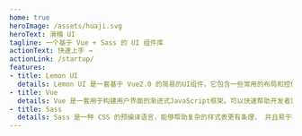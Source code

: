 ```yaml
---
home: true
heroImage: /assets/huaji.svg
heroText: 滑稽 UI
tagline: 一个基于 Vue + Sass 的 UI 组件库
actionText: 快速上手 →
actionLink: /startup/
features:
- title: Lemon UI
  details: Lemon UI 是一套基于 Vue2.0 的简易的UI组件，它包含一些常用的布局和控件，帮助开发者快速构筑移动端和PC端界面。
- title: Vue
  details: Vue 是一套用于构建用户界面的渐进式JavaScript框架。可以快速帮助开发者实现响应的数据绑定和组合的视图组件
- title: Sass
  details: Sass 是一种 CSS 的预编译语言，能够帮助复杂的样式表更有条理， 并且易于在项目内部或跨项目共享设计。
---
```



